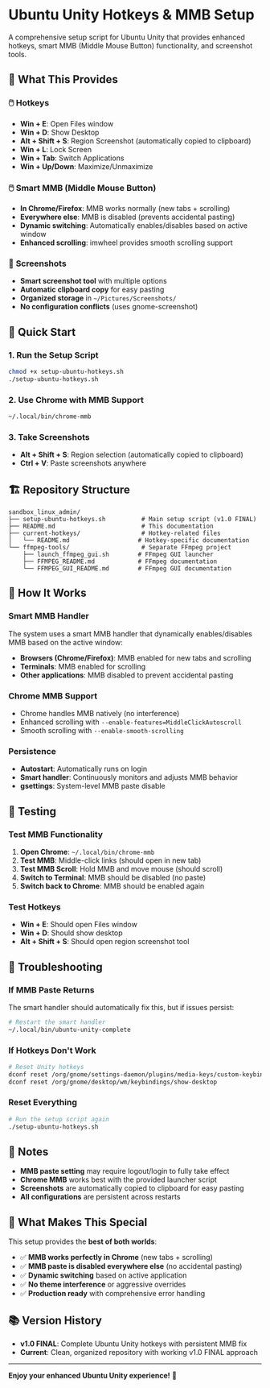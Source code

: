 # Ubuntu Unity Hotkeys & MMB Setup

A comprehensive setup script for Ubuntu Unity that provides enhanced hotkeys, smart MMB (Middle Mouse Button) functionality, and screenshot tools.

## 🎯 What This Provides

### 🖱️ **Hotkeys**
- **Win + E**: Open Files window
- **Win + D**: Show Desktop  
- **Alt + Shift + S**: Region Screenshot (automatically copied to clipboard)
- **Win + L**: Lock Screen
- **Win + Tab**: Switch Applications
- **Win + Up/Down**: Maximize/Unmaximize

### 🖱️ **Smart MMB (Middle Mouse Button)**
- **In Chrome/Firefox**: MMB works normally (new tabs + scrolling)
- **Everywhere else**: MMB is disabled (prevents accidental pasting)
- **Dynamic switching**: Automatically enables/disables based on active window
- **Enhanced scrolling**: imwheel provides smooth scrolling support

### 📸 **Screenshots**
- **Smart screenshot tool** with multiple options
- **Automatic clipboard copy** for easy pasting
- **Organized storage** in `~/Pictures/Screenshots/`
- **No configuration conflicts** (uses gnome-screenshot)

## 🚀 Quick Start

### 1. **Run the Setup Script**
```bash
chmod +x setup-ubuntu-hotkeys.sh
./setup-ubuntu-hotkeys.sh
```

### 2. **Use Chrome with MMB Support**
```bash
~/.local/bin/chrome-mmb
```

### 3. **Take Screenshots**
- **Alt + Shift + S**: Region selection (automatically copied to clipboard)
- **Ctrl + V**: Paste screenshots anywhere

## 🏗️ Repository Structure

```
sandbox_linux_admin/
├── setup-ubuntu-hotkeys.sh          # Main setup script (v1.0 FINAL)
├── README.md                        # This documentation
├── current-hotkeys/                 # Hotkey-related files
│   └── README.md                   # Hotkey-specific documentation
└── ffmpeg-tools/                    # Separate FFmpeg project
    ├── launch_ffmpeg_gui.sh        # FFmpeg GUI launcher
    ├── FFMPEG_README.md            # FFmpeg documentation
    └── FFMPEG_GUI_README.md        # FFmpeg GUI documentation
```

## 🔧 How It Works

### **Smart MMB Handler**
The system uses a smart MMB handler that dynamically enables/disables MMB based on the active window:
- **Browsers (Chrome/Firefox)**: MMB enabled for new tabs and scrolling
- **Terminals**: MMB enabled for scrolling
- **Other applications**: MMB disabled to prevent accidental pasting

### **Chrome MMB Support**
- Chrome handles MMB natively (no interference)
- Enhanced scrolling with `--enable-features=MiddleClickAutoscroll`
- Smooth scrolling with `--enable-smooth-scrolling`

### **Persistence**
- **Autostart**: Automatically runs on login
- **Smart handler**: Continuously monitors and adjusts MMB behavior
- **gsettings**: System-level MMB paste disable

## 🧪 Testing

### **Test MMB Functionality**
1. **Open Chrome**: `~/.local/bin/chrome-mmb`
2. **Test MMB**: Middle-click links (should open in new tab)
3. **Test MMB Scroll**: Hold MMB and move mouse (should scroll)
4. **Switch to Terminal**: MMB should be disabled (no paste)
5. **Switch back to Chrome**: MMB should be enabled again

### **Test Hotkeys**
- **Win + E**: Should open Files window
- **Win + D**: Should show desktop
- **Alt + Shift + S**: Should open region screenshot tool

## 🔄 Troubleshooting

### **If MMB Paste Returns**
The smart handler should automatically fix this, but if issues persist:
```bash
# Restart the smart handler
~/.local/bin/ubuntu-unity-complete
```

### **If Hotkeys Don't Work**
```bash
# Reset Unity hotkeys
dconf reset /org/gnome/settings-daemon/plugins/media-keys/custom-keybindings
dconf reset /org/gnome/desktop/wm/keybindings/show-desktop
```

### **Reset Everything**
```bash
# Run the setup script again
./setup-ubuntu-hotkeys.sh
```

## 📝 Notes

- **MMB paste setting** may require logout/login to fully take effect
- **Chrome MMB** works best with the provided launcher script
- **Screenshots** are automatically copied to clipboard for easy pasting
- **All configurations** are persistent across restarts

## 🎉 What Makes This Special

This setup provides the **best of both worlds**:
- ✅ **MMB works perfectly in Chrome** (new tabs + scrolling)
- ✅ **MMB paste is disabled everywhere else** (no accidental pasting)
- ✅ **Dynamic switching** based on active application
- ✅ **No theme interference** or aggressive overrides
- ✅ **Production ready** with comprehensive error handling

## 📚 Version History

- **v1.0 FINAL**: Complete Ubuntu Unity hotkeys with persistent MMB fix
- **Current**: Clean, organized repository with working v1.0 FINAL approach

---

**Enjoy your enhanced Ubuntu Unity experience!** 🎊 